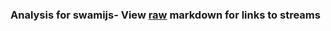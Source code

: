 ### Analysis for swamijs- View [raw](https://raw.githubusercontent.com/microprediction/chess/main/analysis/swamijs/chess_blitz/locations.json) markdown for links to streams